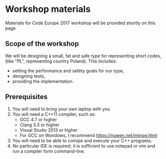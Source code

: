 # Workshop materials
Materials for Code Europe 2017 workshop will be provided shortly on this page

## Scope of the workshop
We will be designing a small, fat and safe type for representing short codes, (like "PL", representing country Poland). This includes:
* setting the performance and safety goals for our type,
* designing tests,
* providing the implementation.

## Prerequisites
1. You will need to bring your own laptop with you
2. You will need a C++11 compiler, such as:
   * GCC 4.7 or higher
   * Clang 3.3 or higher
   * Visual Studio 2013 or higher
   * For GCC on Wondows, I recommend https://nuwen.net/mingw.html
3. You will need to be able to comipe and execute your C++ programs.
4. No particular IDE is required; it is sufficient to use notepad or vim and run a compiler form command-line.
